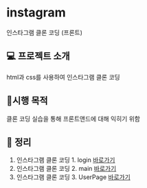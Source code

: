 # instagram
인스타그램 클론 코딩 (프론트)

## 💻 프로젝트 소개
html과 css를 사용하여 인스타그램 클론 코딩

## 📌시행 목적
클론 코딩 실습을 통해 프론트앤드에 대해 익히기 위함

## 📖 정리
1. 인스타그램 클론 코딩 1. login [바로가기](https://notrowing.tistory.com/15)
2. 인스타그램 클론 코딩 2. main [바로가기](https://notrowing.tistory.com/16)
3. 인스타그램 클론 코딩 3. UserPage [바로가기](https://notrowing.tistory.com/17)
